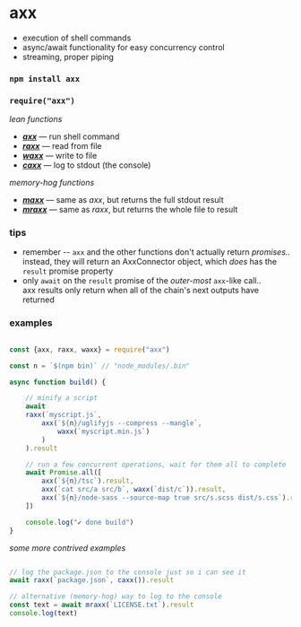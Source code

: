 
# axx

- execution of shell commands
- async/await functionality for easy concurrency control
- streaming, proper piping

### `npm install axx`

### `require("axx")`

*lean functions*

- [***axx***](https://github.com/chase-moskal/axx/blob/master/source/axx.ts#L43) — run shell command
- [***raxx***](https://github.com/chase-moskal/axx/blob/master/source/raxx.ts#L9) — read from file
- [***waxx***](https://github.com/chase-moskal/axx/blob/master/source/waxx.ts#L5) — write to file
- [***caxx***](https://github.com/chase-moskal/axx/blob/master/source/caxx.ts#L5) — log to stdout (the console)

*memory-hog functions*

- [***maxx***](https://github.com/chase-moskal/axx/blob/master/source/axx.ts#L77) — same as *axx*, but returns the full stdout result
- [***mraxx***](https://github.com/chase-moskal/axx/blob/master/source/raxx.ts#L34) — same as *raxx*, but returns the whole file to result

### tips

- remember -- `axx` and the other functions don't actually return *promises..*  
	instead, they will return an AxxConnector object, which *does* has the `result` promise property
- only `await` on the `result` promise of the *outer-most* `axx`-like call..  
	axx results only return when all of the chain's next outputs have returned

### examples

```javascript

const {axx, raxx, waxx} = require("axx")

const n = `$(npm bin)` // "node_modules/.bin"

async function build() {

	// minify a script
	await
	raxx(`myscript.js`,
		axx(`${n}/uglifyjs --compress --mangle`,
			waxx(`myscript.min.js`)
		)
	).result

	// run a few concurrent operations, wait for them all to complete
	await Promise.all([
		axx(`${n}/tsc`).result,
		axx(`cat src/a src/b`, waxx(`dist/c`)).result,
		axx(`${n}/node-sass --source-map true src/s.scss dist/s.css`).result
	])

	console.log("✔ done build")
}

```

*some more contrived examples*

```javascript

// log the package.json to the console just so i can see it
await raxx(`package.json`, caxx()).result

// alternative (memory-hog) way to log to the console
const text = await mraxx(`LICENSE.txt`).result
console.log(text)

```
